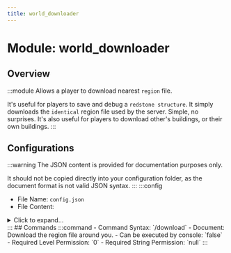 ```yaml
---
title: world_downloader
---
```



# Module: world_downloader

## Overview
:::module
Allows a player to download nearest `region` file.

It's useful for players to save and debug a `redstone structure`.
It simply downloads the `identical` region file used by the server.
Simple, no surprises.
It's also useful for players to download other's buildings, or their own buildings.
:::
## Configurations
:::warning
The JSON content is provided for documentation purposes only.

It should not be copied directly into your configuration folder, as the document format is not valid JSON syntax.
:::
:::config
- File Name: `config.json`
- File Content: 
<details>

<summary>Click to expand...</summary>

```json showLineNumbers title="config/fuji/modules/world_downloader/config.json"
{
  /* The url format used to broadcast. */
  "url_format": "http://localhost:%port%%path%"
  /* The port used for downloader http-service. */,
  "port": 22222
  /* Max download speed for each connection. */,
  "bytes_per_second_limit": 128000
  /* Max download request saved in the memory. */,
  "max_simultaneous_download_count": 5
}
```
</details>
:::
## Commands
:::command
- Command Syntax: `/download`
- Document: Download the region file around you.
- Can be executed by console: `false`
- Required Level Permission: `0`
- Required String Permission: `null`
:::

